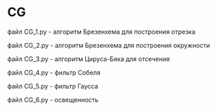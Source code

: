 # CG
файл CG_1.py - алгоритм Брезенхема для построения отрезка <br/>

файл CG_2.py - алгоритм Брезенхема для построения окружности <br/>

файл CG_3.py - алгоритм Цируса-Бека для отсечения <br/>

файл CG_4.py - фильтр Собеля <br/>

файл CG_5.py - фильтр Гаусса <br/>

файл CG_6.py - освещенность <br/>
